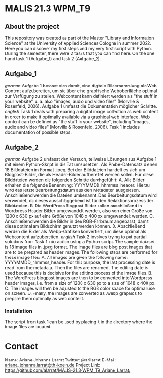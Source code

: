 # MALIS 21.3 WPM_T9
## About the project
This repository was created as part of the Master "Library and Information Science" at the University of Applied Sciences Cologne in summer 2022. Here you can discover my first steps and my very first script with Python.
During the semester, there were 2 tasks that you can find here. On the one hand task 1 (Aufgabe_1) and task 2 (Aufgabe_2).
## Aufgabe_1
*german*
Aufgabe 1 befasst sich damit, eine digitale Bildersammlung als Web Content aufzubereiten, um sie über eine graphische Weboberfläche optimal zur Verfügung zu stellen. Webcontent kann definiert werden als "the stuff in your website", u. a. also "images, audio und video files" (Morville & Rosenfeld, 2006). Aufgabe 1 umfasst die Dokumentation möglicher Schritte.
*english*
Task 1 deals with preparing a digital image collection as web content in order to make it optimally available via a graphical web interface. Web content can be defined as "the stuff in your website", including "images, audio and video files" (Morville & Rosenfeld, 2006). Task 1 includes documentation of possible steps.
## Aufgabe_2
*german*
Aufgabe 2 umfasst den Versuch, teilweise Lösungen aus Aufgabe 1 mit einem Python-Skript in die Tat umzusetzen. 
Als Probe-Datensatz dienen 18 Bilddateien im Format .jpeg. Bei den Bilddateien handelt es sich um Blogpost-Bilder, die als Header-Bilder aufbereitet werden sollen. Für diese Bilddateien werden die folgenden Schritte durchgeführt:
A. Alle Bilder erhalten die folgende Benennung: YYYYMMDD_hhmmss_header. Hierzu wird das letzte Bearbeitungsdatum aus den Metadaten ausgelesen. Anschließend werden die Dateien umbenannt. Das Bearbeitungsdatum wird verwendet, da dieses ausschlaggebend ist für den Redaktionsprozess der Bilddateien.
B. Die WordPress Blogpost Bilder sollen anschließend in Wordpress Header Bilder umgewandelt werden, also von einer Größe von 1200 x 630 px auf eine Größe von 1048 x 400 px umgewandelt werden.
C. Anschließend werden die Bilder in den RGB-Farbraum angepasst, damit diese optimal am Bildschirm genutzt werden können.
D. Abschließend werden die Bilder als .Webp-Grafiken konvertiert, um diese optimal als Webcontent aufzubereiten.
*english*
Task 2 involves trying to put partial solutions from Task 1 into action using a Python script. 
The sample dataset is 18 image files in .jpeg format. The image files are blog post images that are to be prepared as header images. The following steps are performed for these image files:
A. All images are given the following name: YYYYMMDD_hhmmss_header. For this purpose, the last processing date is read from the metadata. Then the files are renamed. The editing date is used because this is decisive for the editing process of the image files.
B. The WordPress blogpost images are then to be converted into Wordpress header images, i.e. from a size of 1200 x 630 px to a size of 1048 x 400 px.
C. The images will then be adjusted to the RGB color space for optimal use on screen.
D. Finally, the images are converted as .webp graphics to prepare them optimally as web content.
### Installation
The script from task 1 can be used by placing it in the directory where the image files are located.
# Contact
Name: Ariane Johanna Larrat
Twitter: @arilarrat
E-Mail: ariane_johanna.larrat@th-koeln.de
Project Link: https://github.com/alarrat/MALIS-21.3-WPM_T9_Ariane_Larrat/ 
